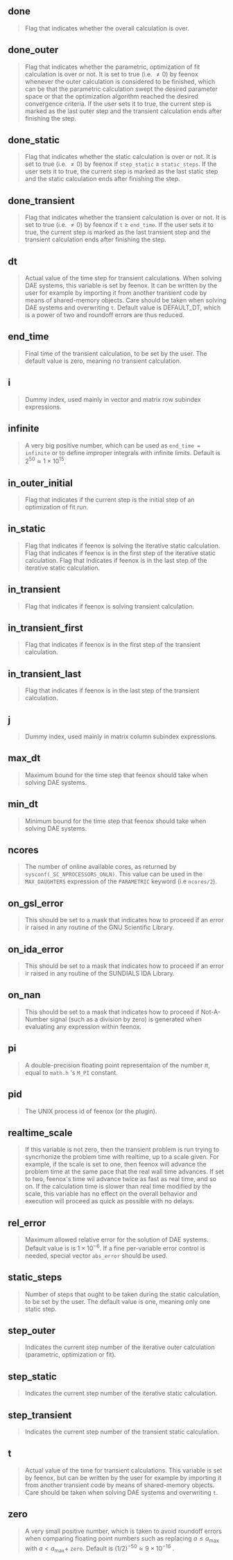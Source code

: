 ##  done

> Flag that indicates whether the overall calculation is over.



##  done_outer

> Flag that indicates whether the parametric, optimization of fit calculation is over or not.
It is set to true (i.e. $\neq 0$) by feenox whenever the outer calculation is considered to be finished,
which can be that the parametric calculation swept the desired parameter space or that the
optimization algorithm reached the desired convergence criteria.
If the user sets it to true, the current step is marked as the last outer step and
the transient calculation ends after finishing the step.



##  done_static

> Flag that indicates whether the static calculation is over or not.
It is set to true (i.e. $\neq 0$) by feenox if `step_static` $\ge$ `static_steps`.
If the user sets it to true, the current step is marked as the last static step and
the static calculation ends after finishing the step.



##  done_transient

> Flag that indicates whether the transient calculation is over or not.
It is set to true (i.e. $\neq 0$) by feenox if `t` $\ge$ `end_time`.
If the user sets it to true, the current step is marked as the last transient step and
the transient calculation ends after finishing the step.



##  dt

> Actual value of the time step for transient calculations. When solving DAE systems,
this variable is set by feenox. It can be written by the user for example by importing it from another
transient code by means of shared-memory objects. Care should be taken when
solving DAE systems and overwriting `t`. Default value is DEFAULT_DT, which is
a power of two and roundoff errors are thus reduced.



##  end_time

> Final time of the transient calculation, to be set by the user. 
The default value is zero, meaning no transient calculation.



##  i

> Dummy index, used mainly in vector and matrix row subindex expressions.



##  infinite

> A very big positive number, which can be used as `end_time = infinite` or
to define improper integrals with infinite limits. Default is $2^{50} \approx 1 \times 10^{15}$.



##  in_outer_initial

> Flag that indicates if the current step is the initial step of an optimization of fit run.



##  in_static

> Flag that indicates if feenox is solving the iterative static calculation.
Flag that indicates if feenox is in the first step of the iterative static calculation.
Flag that indicates if feenox is in the last step of the iterative static calculation.



##  in_transient

> Flag that indicates if feenox is solving transient calculation.



##  in_transient_first

> Flag that indicates if feenox is in the first step of the transient calculation.



##  in_transient_last

> Flag that indicates if feenox is in the last step of the transient calculation.



##  j

> Dummy index, used mainly in matrix column subindex expressions.



##  max_dt

> Maximum bound for the time step that feenox should take when solving DAE systems.



##  min_dt

> Minimum bound for the time step that feenox should take when solving DAE systems.



##  ncores

> The number of online available cores, as returned by `sysconf(_SC_NPROCESSORS_ONLN)`.
This value can be used in the `MAX_DAUGHTERS` expression of the `PARAMETRIC` keyword
(i.e `ncores/2`).



##  on_gsl_error

> This should be set to a mask that indicates how to proceed if an error ir raised in any
routine of the GNU Scientific Library. 



##  on_ida_error

> This should be set to a mask that indicates how to proceed if an error ir raised in any
routine of the SUNDIALS IDA Library. 



##  on_nan

> This should be set to a mask that indicates how to proceed if Not-A-Number signal (such as a division by zero)
is generated when evaluating any expression within feenox.



##  pi

> A double-precision floating point representaion of the number $\pi$, equal to
`math.h` 's `M_PI` constant.



##  pid

> The UNIX process id of feenox (or the plugin).



##  realtime_scale

> If this variable is not zero, then the transient problem is run trying to syncrhonize the
problem time with realtime, up to a scale given. For example, if the scale is set to one, then
feenox will advance the problem time at the same pace that the real wall time advances. If set to
two, feenox's time wil advance twice as fast as real time, and so on. If the calculation time is
slower than real time modified by the scale, this variable has no effect on the overall behavior
and execution will proceed as quick as possible with no delays.



##  rel_error

> Maximum allowed relative error for the solution of DAE systems. Default value is
is $1 \times 10^{-6}$. If a fine per-variable error control is needed, special vector
`abs_error` should be used.



##  static_steps

> Number of steps that ought to be taken during the static calculation, to be set by the user. 
The default value is one, meaning only one static step. 



##  step_outer

> Indicates the current step number of the iterative outer calculation (parametric, optimization or fit).



##  step_static

> Indicates the current step number of the iterative static calculation.



##  step_transient

> Indicates the current step number of the transient static calculation.



##  t

> Actual value of the time for transient calculations. This variable is set by
feenox, but can be written by the user for example by importing it from another
transient code by means of shared-memory objects. Care should be taken when
solving DAE systems and overwriting `t`.



##  zero

> A very small positive number, which is taken to avoid roundoff 
errors when comparing floating point numbers such as replacing $a \leq a_\text{max}$
with $a < a_\text{max} +$ `zero`. Default is $(1/2)^{-50} \approx 9\times 10^{-16}$ .




